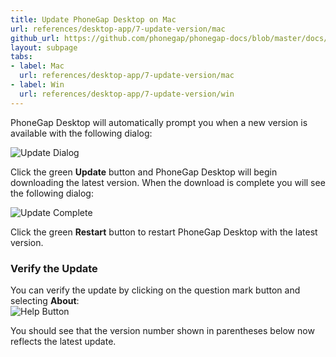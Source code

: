 ```yaml
---
title: Update PhoneGap Desktop on Mac
url: references/desktop-app/7-update-version/mac
github_url: https://github.com/phonegap/phonegap-docs/blob/master/docs/3-references/desktop-app/7-update-version/1-mac.html.md
layout: subpage
tabs:
- label: Mac
  url: references/desktop-app/7-update-version/mac
- label: Win
  url: references/desktop-app/7-update-version/win
---
```


PhoneGap Desktop will automatically prompt you when a new version is available with the following dialog:
 
 ![Update Dialog](/images/update-dialog.png)
 
 Click the green **Update** button and PhoneGap Desktop will begin downloading the latest version. When the download is complete you will
 see the following dialog:
 
 ![Update Complete](/images/update-complete.png)
 
 Click the green **Restart** button to restart PhoneGap Desktop with the latest version. 
 
 ### Verify the Update
 You can verify the update by clicking on the question mark button and selecting **About**:  
  ![Help Button](/images/help-button.png)
 
 You should see that the version number shown in parentheses below now reflects the latest update.   
  